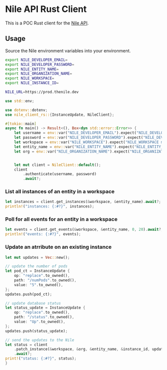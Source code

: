 # Nile API Rust Client

This is a POC Rust client for the [Nile API](https://thenile.dev/).


## Usage

Source the Nile environment variables into your environment.

```bash
export NILE_DEVELOPER_EMAIL=
export NILE_DEVELOPER_PASSWORD=
export NILE_ENTITY_NAME=
export NILE_ORGANIZATION_NAME=
export NILE_WORKSPACE=
export NILE_INSTANCE_ID=

NILE_URL=https://prod.thenile.dev
```


```rust
use std::env;

use dotenv::dotenv;
use nile_client_rs::{InstanceUpdate, NileClient};

#[tokio::main]
async fn main() -> Result<(), Box<dyn std::error::Error>> {
    let username = env::var("NILE_DEVELOPER_EMAIL").expect("NILE_DEVELOPER_EMAIL must be set");
    let password = env::var("NILE_DEVELOPER_PASSWORD").expect("NILE_DEVELOPER_PASSWORD must be set");
    let workspace = env::var("NILE_WORKSPACE").expect("NILE_WORKSPACE must be set");
    let entity_name = env::var("NILE_ENTITY_NAME").expect("NILE_ENTITY_NAME must be set");
    let org = env::var("NILE_ORGANIZATION_NAME").expect("NILE_ORGANIZATION_NAME must be set");


    let mut client = NileClient::default();
    client
        .authenticate(username, password)
        .await?;
```

### List all instances of an entity in a workspace

```rust
let instances = client.get_instances(&workspace, &entity_name).await?;
println!("instances: {:#?}", instances);
```


### Poll for all events for an entity in a workspace
```rust
let events = client.get_events(&workspace, &entity_name, 0, 20).await?;
println!("events: {:#?}", events);
```

### Update an atrribute on an existing instance
```rust
let mut updates = Vec::new();

// update the number of pods
let pod_ct = InstanceUpdate {
    op: "replace".to_owned(),
    path: "/numPods".to_owned(),
    value: "5".to_owned(),
};
updates.push(pod_ct);

// update database status
let status_update = InstanceUpdate {
    op: "replace".to_owned(),
    path: "/status".to_owned(),
    value: "Up".to_owned(),
};
updates.push(status_update);

// send the updates to the Nile
let status = client
    .patch_instance(&workspace, &org, &entity_name, &instance_id, updates)
    .await?;
print!("status: {:#?}", status);
}

```
